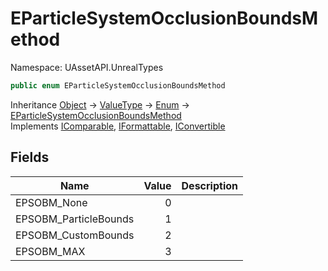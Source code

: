 # EParticleSystemOcclusionBoundsMethod

Namespace: UAssetAPI.UnrealTypes

```csharp
public enum EParticleSystemOcclusionBoundsMethod
```

Inheritance [Object](https://docs.microsoft.com/en-us/dotnet/api/system.object) → [ValueType](https://docs.microsoft.com/en-us/dotnet/api/system.valuetype) → [Enum](https://docs.microsoft.com/en-us/dotnet/api/system.enum) → [EParticleSystemOcclusionBoundsMethod](./uassetapi.unrealtypes.eparticlesystemocclusionboundsmethod.md)<br>
Implements [IComparable](https://docs.microsoft.com/en-us/dotnet/api/system.icomparable), [IFormattable](https://docs.microsoft.com/en-us/dotnet/api/system.iformattable), [IConvertible](https://docs.microsoft.com/en-us/dotnet/api/system.iconvertible)

## Fields

| Name | Value | Description |
| --- | --: | --- |
| EPSOBM_None | 0 |  |
| EPSOBM_ParticleBounds | 1 |  |
| EPSOBM_CustomBounds | 2 |  |
| EPSOBM_MAX | 3 |  |
